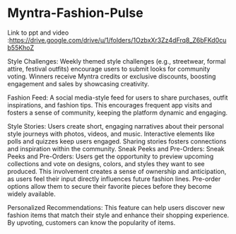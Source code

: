 # Myntra-Fashion-Pulse
Link to ppt and video :https://drive.google.com/drive/u/1/folders/1OzbxXr3Zz4dFrq8_Z6bFKd0cub55KhoZ

Style Challenges: Weekly themed style challenges (e.g., streetwear, formal attire, festival outfits) encourage users to submit looks for community voting. Winners receive Myntra credits or exclusive discounts, boosting engagement and sales by showcasing creativity.

Fashion Feed: A social media-style feed for users to share purchases, outfit inspirations, and fashion tips. This encourages frequent app visits and fosters a sense of community, keeping the platform dynamic and engaging.

Style Stories: Users create short, engaging narratives about their personal style journeys with photos, videos, and music. Interactive elements like polls and quizzes keep users engaged. Sharing stories fosters connections and inspiration within the community.
Sneak Peeks and Pre-Orders: Sneak Peeks and Pre-Orders: Users get the opportunity to preview upcoming collections and vote on designs, colors, and styles they want to see produced. This involvement creates a sense of ownership and anticipation, as users feel their input directly influences future fashion lines. Pre-order options allow them to secure their favorite pieces before they become widely available.

Personalized Recommendations: This feature can help users discover new fashion items that match their style and enhance their shopping experience. By upvoting, customers can know the popularity of items.

